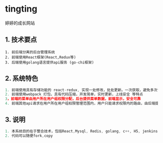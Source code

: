 # tingting
婷婷的成长网站

## 1. 技术要点
``` golang
1. 前后端分离的后台管理系统
2. 前端使用React框架(React,Redux等)
3. 后端使用golang语言提供api服务 (go-chi框架)
```

## 2. 系统特色

``` js
1. 前端使用具有存储功能的 react-redux, 实现一处修改，处处更新。一次获取，避免多次请求
2. 前端使用webpack 打包，具有代码压缩，开发简单，实时更新，上线安全 等特点
3，前端的菜单由用户所在用户组权限分配，后台提供菜单数据，前端显示，安全可靠
4. 前端其他api请求在用户所在用户组权限管理范围内，用户只能请求权限内的路由，由后端提供判断，安全可靠
```

## 3. 说明

``` js
1. 本系统目的在于整合技术，包括React,Mysql, Redis, golang, c++, H5, jenkins, docker, zookeeper 等
2. 代码可以随便fork,copy
```
